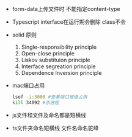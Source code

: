 
- form-data上传文件时 不能指定content-type

- Typescript  interface在运行期会删除 class不会

- solid 原则
  1. Single-responsibility principle
  2. Open-close principle
  3. Liskov substituion principle
  4. Interface segreation principle
  5. Dependence Inversion principle

- mac端口占用

  ```bash
  lsof -i:3000 #查看端口被谁占用
  kill 34092 #杀进程
  ```

- js文件和文件及命名都是短横线

- ts文件夹命名短横线  文件名命名驼峰

